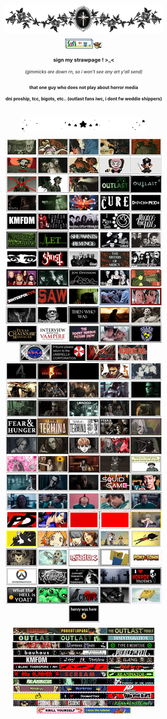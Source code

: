 <p align="center"><img src="roses.webp"></p>
<p align="center"><img src="fishtank.webp"><img src="cowboy.webp"></p>
<h3 align="center">sign my strawpage ! >_<</h3> 
<h6 align="center">(gimmicks are down rn, so i won't see any art y'all send)</h6>
<h4 align="center">that one guy who does not play about horror media</h4>
<h4 align="center">dni proship, tcc, bigots, etc.. (outlast fans iwc, i dont fw weddie shippers)</h4>
<br>
<p align="center"><img src="star divider.webp"></p>
<p align="center"> <img src="tumblr_638314117611f0126894c01231e7f975_47aca86a_100.png"><img src="hi franco.png"><img src="francos.png"><img src="fran.png"><img src="mother.png"><img src="gonsebery.png"><img src="gonse.png"><img src="prime time.png"><img src="plushberry.png"><img src="plushyle.png"><img src="kill coyle.png"><img src="coylet.png"><img src="coyl.png"><img src="outlast.png"><img src="outlast 2.gif"><img src="marta.gif"><img src="outlast wb.png"><img src="cure.png"><img src="tumblr_bf3ba5a44cf069dc777150c1cd7f6132_7d099616_100.png"><img src="68747470733a2f2f676966636974792e63617272642e636f2f6173736574732f696d616765732f67616c6c6572793233362f33653135623664612e706e673f763d3236646666616235.png"><img src="kmfdm.png"><img src="lam.png"><img src="london.png"><img src="blink.jpg"><img src="pierce.webp"><img src="ton.gif"><img src="loveyou.gif"><img src="swr.png"><img src="corpusdelicti.png"><img src="bauhaus.png"><img src="siouxsie (1).webp"><img src="gonst.png"><img src="ghost.png"><img src="sisters.png"><img src="som.png"><img src="diva destruction.webp"><img src="strawbswitch.gif"><img src="joydivision.jpg"><img src="45grave.png"><img src="chemlab.png" width="99" height="56"><img src="interpol.png"><img src="68747470733a2f2f696d616765732d7769786d702d6564333061383662386334636138383737373335393463322e7769786d702e636f6d2f662f38663539363762392d666338342d343566362d613963332d333933386266626137323.png"><img src="tumblr_3aaec864a3ae0771dc8efbeb280526c3_e4a2d05d_100.webp"><img src="tumblr_a8004500e4c2b15090014d036f86e2be_32b52d61_250.webp" width="99" height="56"><img src="tumblr_4983714e79f13cf972bb7156093ee686_bc6e699d_250.webp"><img src="tumblr_2c5e5a9c608553d3fa6dbc3853694ad6_7219f634_100.webp"><img src="frank.png"><img src="nosferatu.gif" width="99" height="56"><img src="bubba.gif"><img src="leatherface.png"><img src="tcm.gif"><img src="iwtv.png"><img src="rhps.png"><img src="tumblr_2d182badb1054437c0181b89bb562f83_2af13516_100.webp"><img src="stars.png"><img src="bsaa.png"><img src="umbrella corp.jpg"><img src="resident_evil_deadly_silence_stamp_by_luciaauditore_dadztli-fullview.png
"><img src="biohazard.png"><img src="re4logo.gif"><img src="re5.jpg"><img src="re7.gif"><img src="re5 chars.gif"><img src="chrisker.gif"><img src="chrisker2.png"><img src="re1.webp"><img src="re4.png"><img src="wesker.webp"><img src="wesk.gif" width="99" height="56"><img src="chris re6.gif" width="99" height="56"><img src="tumblr_e2854672bb94f3e4dcbb20bef9d2c39a_d17d5689_100.webp"><img src="tumblr_24dfdb46187161691d44e7819e740221_2e00a49b_100.webp"><img src="tumblr_8a0633f3fe0555aa6d3aebb7ff269b02_fbab9b05_100.png"><img src="tumblr_ef112c34b85dc730cd5e77b6c829e7c9_baf42b6d_100.webp"><img src="tumblr_e6eeceba7cb2a601a658d109fe9e1114_dfb630df_100.png"><img src="funger2.png"><img src="tumblr_799d3f7bfa8d678e06664d1e87153171_022e551f_100.png"><img src="tumblr_6f2680f596bc2f9c8128784f7b31fc16_fc87a030_100.png"><img src="tumblr_63775339d24c48eaeeed8dd287af95bf_69a07ca8_100.png"><img src="tumblr_52fe0080dbb6781144cda480f33ec72a_954611bf_100.png"><img src="tumblr_ac9a585fbb671df6fe1eea1f604c7d88_5d124c38_100.png"><img src="tumblr_fad23302fdb7ac9c85269da71cd363d3_0bc4f413_100.webp"><img src="tumblr_77b129cea04e30665fb935359fd66413_7783d9f1_100.webp"><img src="tumblr_89248b2f75eff3a6fac61783751f05b8_8a81fd29_100.png"><img src="tumblr_4169cff028d543d33e6a8aefd0460e51_0f3caea9_100.webp"><img src="tumblr_c2513ac550658235580533266110b86f_bcd9a88a_100.png"><img src="tumblr_b1d5cd6ee933e13ec3772b56dba26282_917d0932_100.webp"><img src="tumblr_141cddc315b72cb77c7fe46b50c415f2_d2eeb671_100.webp"><img src="tumblr_7263f7b6c9496da2117ca49801c9b947_21f5035c_100.png"><img src="untildawn.gif"><img src="chris.gif"><img src="josh.png"><img src="tumblr_cecd070f42b8953a3eb4bc9207433386_2e7abb29_100.png"><img src="tumblr_e538d697d0196ead0caf98018b24250e_f0b6d3a0_100.webp"><img src="oh god.gif"><img src="i love yaoi.png"><img src="for elijah.gif"><img src="tumblr_686fe943ea6833ff4b69e5831d57761f_abb04cd6_100.png"><img src="daeho.webp"><img src="tumblr_1df152b12ad6f62b47847045ca4a1104_f7a9b422_100.webp"><img src="yusuke.png"><img src="tumblr_406391ca7f2e373cfaf3e58ce114710a_ee9f97f5_250.webp" width="99" height="56"><img src="ryuji.webp" width="99" height="56"><img src="tumblr_e85dc9a90943bb4520e54343d76ebc6c_17d38a2c_100.webp" width="99" height="56"><img src="tumblr_d43a835b02a44023810efa65c2eeef39_93faaa80_100.webp" width="99" height="56"><img src="yosuke.png"><img src="souyo.jpg"><img src="dst yaoi.webp"><img src="wilson.webp"><img src="stupid wilson.gif"><img src="wx.webp"><img src="tumblr_1120874b115fca85a6724efb6d3bb1ef_4811b7a0_100.jpg"><img src="noob.png"><img src="ponytown.png"><img src="tumblr_fa2b83ee30954357d1988de03de038aa_27b2a28f_100.png"><img src="tumblr_d2088436b706f4b59818b44388d6dafa_86fc54d5_100.png"><img src="tradgoth.png"><img src="tumblr_a5cc99d24408f1ef4579fc3bf6e37ad1_06fded0c_100.png"><img src="tumblr_67a6081f8f01d95b6303021d4ddf59ce_527d75d8_100.png"><img src="tumblr_9245a15dad34f3b6bd5179908407ec73_ccf91077_100.jpg"><img src="alien.png"><img src="crow.png"><img src="cat.webp" width="99" height="56"><img src="spongebob.png"><img src="durr.png"></p>

<p align="center"> <img src="bambino.gif"><img src="tumblr_443d76bdf1953ba2e74c730cb274138f_9da5312e_250.webp"><img src="outlasttrials.gif"><img src="68747470733a2f2f6d65646961302e67697068792e636f6d2f6d656469612f76312e59326c6b505463354d4749334e6a457861335a726433466a5a475a71595730774d3255796547383162574a725a33686b4d32567864584e7862586b315a47397a.gif"><img src="68747470733a2f2f6d65646961322e67697068792e636f6d2f6d656469612f76312e59326c6b505463354d4749334e6a4578646d787264474e6d4f4870364d6a4a6a4d3246724d6d67316544427962325a68626a45774d4756364f4442354d584a79596.gif"><img src="tumblr_3decb8532406178940a0d73783c6711c_56fe9ca9_250.webp"><img src="tc.webp"><img src="dm.webp">
<img src="typeo.webp"><img src="bauhaus.webp"><img src="siouxsie.webp"><img src="ptv.webp"><img src="ezgif.com-webp-to-gif-converter.gif"><img src="68747470733a2f2f65787465726e616c2d6d656469612e73706163656865792e6e65742f6d656469612f73503658412d3956546f50474b36485f2d46304242455f7a39694b6f372d677471485032723449762d5a4e343d2f687474707.gif"><img src="tumblr_e72fafdb68a799f83acd25acb23c8361_8f433300_400.webp" width="150" height="20"><img src="tumblr_6f8207e1893ec853fb38d781a2a88ece_70fdd3ba_250.webp"><img src="tumblr_2a8249f8052d7e1da51f19e2b3bbc7ff_ec0e9112_250.webp"><img src="tumblr_ae8bec599c1b95039997a03c0f4d799f_14506142_250.webp"><img src="tumblr_e2a1681cbcc27f6417b0d8ccca30b7b1_41ca9772_250.webp"><img src="tumblr_cc1316dc70db33c78466a86aee5cecd5_1b8fc89a_250.webp"><img src="reanim.webp"><img src="reanimator.webp" width="150" height="20"><img src="tumblr_c4fb9e332de0611fc763b25b23fc39c7_6c10ca23_250.webp"><img src="tumblr_d0c8719876d4bce002cac7f51b3fc233_2d80e1f1_250.webp"><img src="tumblr_fb9a8c7e423398ee1dbe46f52d0b43c2_05b7e9fc_250.webp"><img src="tumblr_ba89994b2f7803c5b3271ae0e01d221a_b63d34f3_250.webp"><img src="tumblr_4ae33faeb9d214ba9dd19aa5024e1e8b_25d007d6_250.webp"><img src="tumblr_48d3df7922a310df4d8bfb83e94cde9c_91199b44_250.webp"><img src="tumblr_a9844b1bb9be8a50b8e93f5293666b98_3f229d82_250.webp"><img src="tumblr_de7fdf324ebd5a680240181f1d09684e_6ab406d3_400.webp" width="150" height="20"><img src="tumblr_ef0d496c9cd924d6a34a16446dcd20e7_1c64e0d6_250.webp"><img src="tumblr_ed030e7378ad2601a8be05f65a31d916_869e1ea8_250.webp"><img src="68747470733a2f2f626c696e6b69652d6e65742e6e656f6369746965732e6f72672f626c696e6b6965732f31312f6672616e6b656e737465696e2e676966.gif"><img src="krill yourself.webp"><img src="lobster.webp"></p>

